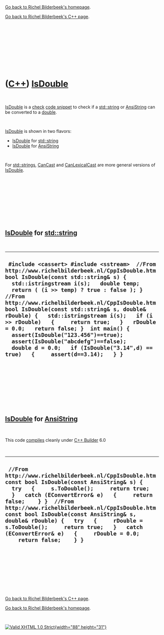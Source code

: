 [Go back to Richel Bilderbeek's homepage](index.htm).

[Go back to Richel Bilderbeek's C++ page](Cpp.htm).

 

 

 

 

 

([C++](Cpp.htm)) [IsDouble](CppIsDouble.htm)
============================================

 

[IsDouble](CppIsDouble.htm) is a [check](CppCheck.htm) [code
snippet](CppCodeSnippets.htm) to check if a [std::string](CppString.htm)
or [AnsiString](CppAnsiString.htm) can be converted to a
[double](CppDouble.htm).

 

[IsDouble](CppIsDouble.htm) is shown in two flavors:

-   [IsDouble](CppIsDouble.htm) for [std::string](CppString.htm)
-   [IsDouble](CppIsDouble.htm) for [AnsiString](CppAnsiString.htm)

 

For [std::strings](CppString.htm), [CanCast](CppCanCast.htm) and
[CanLexicalCast](CppCanLexicalCast.htm) are more general versions of
[IsDouble](CppIsDouble.htm).

 

 

 

 

 

[IsDouble](CppIsDouble.htm) for [std::string](CppString.htm)
------------------------------------------------------------

 

  ----------------------------------------------------------------------------------------------------------------------------------------------------------------------------------------------------------------------------------------------------------------------------------------------------------------------------------------------------------------------------------------------------------------------------------------------------------------------------------------------------------------------------------------------------------------------------------------------------------------------------------
  ` #include <cassert> #include <sstream>  //From http://www.richelbilderbeek.nl/CppIsDouble.htm bool IsDouble(const std::string& s) {   std::istringstream i(s);   double temp;   return ( (i >> temp) ? true : false ); }  //From http://www.richelbilderbeek.nl/CppIsDouble.htm bool IsDouble(const std::string& s, double& rDouble) {   std::istringstream i(s);   if (i >> rDouble)   {     return true;   }   rDouble = 0.0;   return false; }  int main() {   assert(IsDouble("123.456")==true);   assert(IsDouble("abcdefg")==false);    double d = 0.0;   if (IsDouble("3.14",d) == true)   {     assert(d==3.14);   } }`
  ----------------------------------------------------------------------------------------------------------------------------------------------------------------------------------------------------------------------------------------------------------------------------------------------------------------------------------------------------------------------------------------------------------------------------------------------------------------------------------------------------------------------------------------------------------------------------------------------------------------------------------

 

 

 

 

 

[IsDouble](CppIsDouble.htm) for [AnsiString](CppAnsiString.htm)
---------------------------------------------------------------

 

This code [compiles](CppCompile.htm) cleanly under [C++
Builder](CppBuilder.htm) 6.0

 

  -----------------------------------------------------------------------------------------------------------------------------------------------------------------------------------------------------------------------------------------------------------------------------------------------------------------------------------------------------------------------------------------------------------------------------------------------------------------------
  ` //From http://www.richelbilderbeek.nl/CppIsDouble.htm const bool IsDouble(const AnsiString& s) {   try   {     s.ToDouble();     return true;   }   catch (EConvertError& e)   {     return false;    } }  //From http://www.richelbilderbeek.nl/CppIsDouble.htm const bool IsDouble(const AnsiString& s, double& rDouble) {   try   {     rDouble = s.ToDouble();     return true;   }   catch (EConvertError& e)   {     rDouble = 0.0;     return false;    } }`
  -----------------------------------------------------------------------------------------------------------------------------------------------------------------------------------------------------------------------------------------------------------------------------------------------------------------------------------------------------------------------------------------------------------------------------------------------------------------------

 

 

 

 

 

[Go back to Richel Bilderbeek's C++ page](Cpp.htm).

[Go back to Richel Bilderbeek's homepage](index.htm).

 

[![Valid XHTML 1.0 Strict](valid-xhtml10.png){width="88"
height="31"}](http://validator.w3.org/check?uri=referer)
